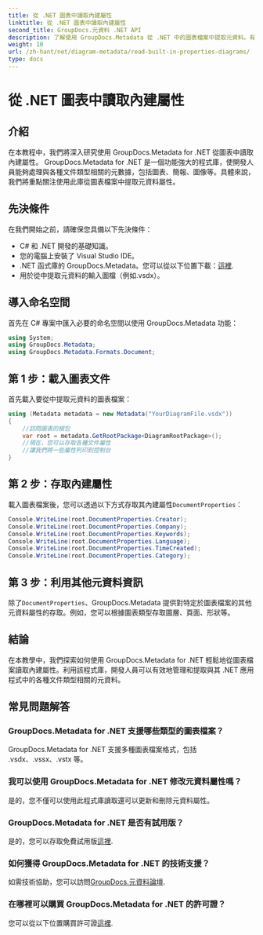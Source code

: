 ```yaml
---
title: 從 .NET 圖表中讀取內建屬性
linktitle: 從 .NET 圖表中讀取內建屬性
second_title: GroupDocs.元資料 .NET API
description: 了解使用 GroupDocs.Metadata 從 .NET 中的圖表檔案中提取元資料。有效增強文件管理和分析。
weight: 10
url: /zh-hant/net/diagram-metadata/read-built-in-properties-diagrams/
type: docs
---
```

# 從 .NET 圖表中讀取內建屬性

## 介紹
在本教程中，我們將深入研究使用 GroupDocs.Metadata for .NET 從圖表中讀取內建屬性。 GroupDocs.Metadata for .NET 是一個功能強大的程式庫，使開發人員能夠處理與各種文件類型相關的元數據，包括圖表、簡報、圖像等。具體來說，我們將重點關注使用此庫從圖表檔案中提取元資料屬性。
## 先決條件
在我們開始之前，請確保您具備以下先決條件：
- C# 和 .NET 開發的基礎知識。
- 您的電腦上安裝了 Visual Studio IDE。
-  .NET 函式庫的 GroupDocs.Metadata。您可以從以下位置下載：[這裡](https://releases.groupdocs.com/metadata/net/).
- 用於從中提取元資料的輸入圖檔（例如.vsdx）。

## 導入命名空間
首先在 C# 專案中匯入必要的命名空間以使用 GroupDocs.Metadata 功能：
```csharp
using System;
using GroupDocs.Metadata;
using GroupDocs.Metadata.Formats.Document;
```
## 第 1 步：載入圖表文件
首先載入要從中提取元資料的圖表檔案：
```csharp
using (Metadata metadata = new Metadata("YourDiagramFile.vsdx"))
{
    //訪問圖表的根包
    var root = metadata.GetRootPackage<DiagramRootPackage>();
    //現在，您可以存取各種文件屬性
    //讓我們將一些屬性列印到控制台
}
```
## 第 2 步：存取內建屬性
載入圖表檔案後，您可以透過以下方式存取其內建屬性`DocumentProperties`：
```csharp
Console.WriteLine(root.DocumentProperties.Creator);
Console.WriteLine(root.DocumentProperties.Company);
Console.WriteLine(root.DocumentProperties.Keywords);
Console.WriteLine(root.DocumentProperties.Language);
Console.WriteLine(root.DocumentProperties.TimeCreated);
Console.WriteLine(root.DocumentProperties.Category);
```
## 第 3 步：利用其他元資料資訊
除了`DocumentProperties`、GroupDocs.Metadata 提供對特定於圖表檔案的其他元資料屬性的存取。例如，您可以根據圖表類型存取圖層、頁面、形狀等。

## 結論
在本教學中，我們探索如何使用 GroupDocs.Metadata for .NET 輕鬆地從圖表檔案讀取內建屬性。利用該程式庫，開發人員可以有效地管理和提取與其 .NET 應用程式中的各種文件類型相關的元資料。

## 常見問題解答
### GroupDocs.Metadata for .NET 支援哪些類型的圖表檔案？
GroupDocs.Metadata for .NET 支援多種圖表檔案格式，包括 .vsdx、.vssx、.vstx 等。
### 我可以使用 GroupDocs.Metadata for .NET 修改元資料屬性嗎？
是的，您不僅可以使用此程式庫讀取還可以更新和刪除元資料屬性。
### GroupDocs.Metadata for .NET 是否有試用版？
是的，您可以存取免費試用版[這裡](https://releases.groupdocs.com/).
### 如何獲得 GroupDocs.Metadata for .NET 的技術支援？
如需技術協助，您可以訪問[GroupDocs.元資料論壇](https://forum.groupdocs.com/c/metadata/14).
### 在哪裡可以購買 GroupDocs.Metadata for .NET 的許可證？
您可以從以下位置購買許可證[這裡](https://purchase.groupdocs.com/buy).